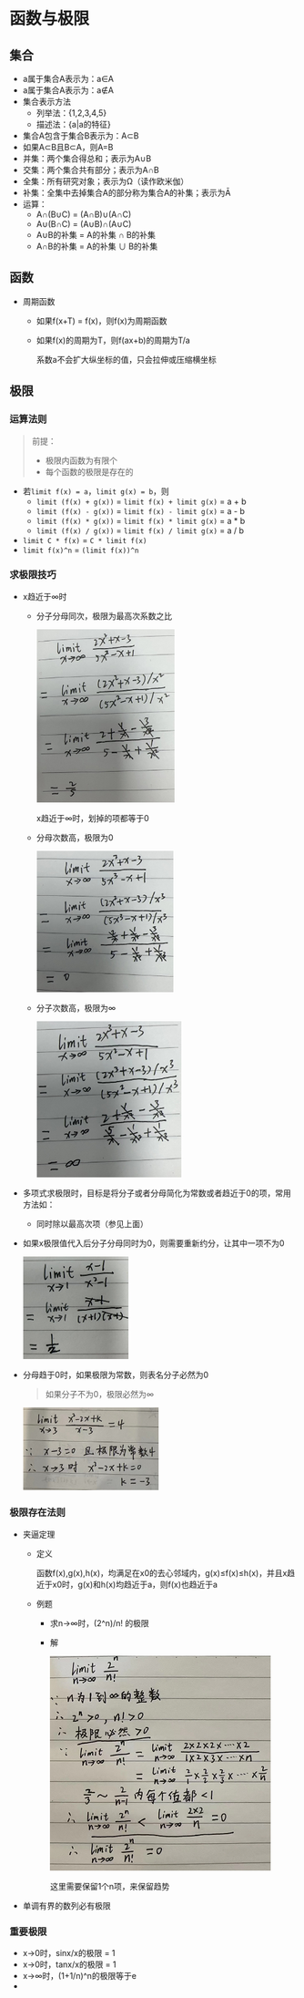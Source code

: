 # 函数与极限

## 集合

+ a属于集合A表示为：a∈A
+ a属于集合A表示为：a∉A
+ 集合表示方法
  + 列举法：{1,2,3,4,5}
  + 描述法：{a|a的特征}
+ 集合A包含于集合B表示为：A⊂B
+ 如果A⊂B且B⊂A，则A=B
+ 并集：两个集合得总和；表示为A∪B
+ 交集：两个集合共有部分；表示为A∩B
+ 全集：所有研究对象；表示为Ω（读作欧米伽）
+ 补集：全集中去掉集合A的部分称为集合A的补集；表示为Ā
+ 运算：
  + A∩(B∪C) = (A∩B)∪(A∩C)
  + A∪(B∩C) = (A∪B)∩(A∪C)
  + A∪B的补集 = A的补集 ∩ B的补集
  + A∩B的补集 = A的补集 ∪ B的补集

## 函数

+ 周期函数

  + 如果f(x+T) = f(x)，则f(x)为周期函数

  + 如果f(x)的周期为T，则f(ax+b)的周期为T/a

    系数a不会扩大纵坐标的值，只会拉伸或压缩横坐标

## 极限

### 运算法则

> 前提：
>
> + 极限内函数为有限个
> + 每个函数的极限是存在的

+ 若`limit f(x) = a`，`limit g(x) = b`，则
  + `limit (f(x) + g(x))` = `limit f(x) + limit g(x)` = a + b
  + `limit (f(x) - g(x))` = `limit f(x) - limit g(x)` = a - b
  + `limit (f(x) * g(x))` = `limit f(x) * limit g(x)` = a * b
  + `limit (f(x) / g(x))` = `limit f(x) / limit g(x)` = a / b
+ `limit C * f(x)` = `C * limit f(x)`
+ `limit f(x)^n` = `(limit f(x))^n`

### 求极限技巧

+ x趋近于∞时

  + 分子分母同次，极限为最高次系数之比

    <img src="README.assets/image-20230314150254468.png" alt="image-20230314150254468" style="zoom:67%;" /> 

    x趋近于∞时，划掉的项都等于0

  + 分母次数高，极限为0

    <img src="README.assets/image-20230314163002597.png" alt="image-20230314163002597" style="zoom: 67%;" /> 

  + 分子次数高，极限为∞

    <img src="README.assets/image-20230314163404883.png" alt="image-20230314163404883" style="zoom:67%;" /> 

+ 多项式求极限时，目标是将分子或者分母简化为常数或者趋近于0的项，常用方法如：

  + 同时除以最高次项（参见上面）

+ 如果x极限值代入后分子分母同时为0，则需要重新约分，让其中一项不为0

  <img src="README.assets/image-20230314164541996.png" alt="image-20230314164541996" style="zoom:50%;" /> 

+ 分母趋于0时，如果极限为常数，则表名分子必然为0

  > 如果分子不为0，极限必然为∞

  <img src="README.assets/image-20230314213412830.png" alt="image-20230314213412830" style="zoom: 67%;" /> 

### 极限存在法则

+ 夹逼定理

  + 定义

    函数f(x),g(x),h(x)，均满足在x0的去心邻域内，g(x)≤f(x)≤h(x)，并且x趋近于x0时，g(x)和h(x)均趋近于a，则f(x)也趋近于a

  + 例题

    + 求n->∞时，(2^n)/n! 的极限

    + 解

      ![image-20230314221247893](README.assets/image-20230314221247893.png) 

      这里需要保留1个n项，来保留趋势

+ 单调有界的数列必有极限

### 重要极限

+ x->0时，sinx/x的极限 = 1
+ x->0时，tanx/x的极限 = 1
+ x->∞时，(1+1/n)^n的极限等于e
+ 





